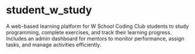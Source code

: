 # student_w_study
A web-based learning platform for W School Coding Club students to study programming, complete exercises, and track their learning progress. Includes an admin dashboard for mentors to monitor performance, assign tasks, and manage activities efficiently.
